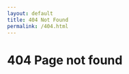 ```yaml
---
layout: default
title: 404 Not Found
permalink: /404.html
---
```


<div class="error">
  <h1>404 Page not found</h1>
</div>
